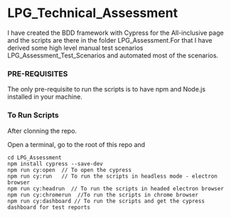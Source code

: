 # LPG_Technical_Assessment

I have created the BDD framework with Cypress for the All-inclusive page and the scripts are there in the folder LPG_Assessment.For that I have derived some high level manual test scenarios LPG_Assessment_Test_Scenarios and automated most of the scenarios.

### PRE-REQUISITES ###

The only pre-requisite to run the scripts is to have npm and Node.js installed in your machine. 

### To Run Scripts ###

After clonning the repo.

Open a terminal, go to the root of this repo and

```
cd LPG_Assessment
npm install cypress --save-dev  
npm run cy:open  // To open the cypress
npm run cy:run   // To run the scripts in headless mode - electron browser
npm run cy:headrun  // To run the scripts in headed electron browser
npm run cy:chromerun  //To run the scripts in chrome browser
npm run cy:dashboard // To run the scripts and get the cypress dashboard for test reports

```
